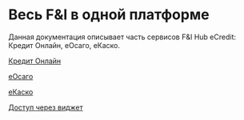 # Весь F&I в одной платформе

Данная документация описывает часть сервисов F&I Hub eCredit: Кредит Онлайн, еОсаго, еКаско.

[Кредит Онлайн](credit_online/credit_online.md)

[еОсаго](eosago/eosago.md)

[еКаско](ekasko/ekasko.md)

[Доступ через виджет](widget/widget.md)